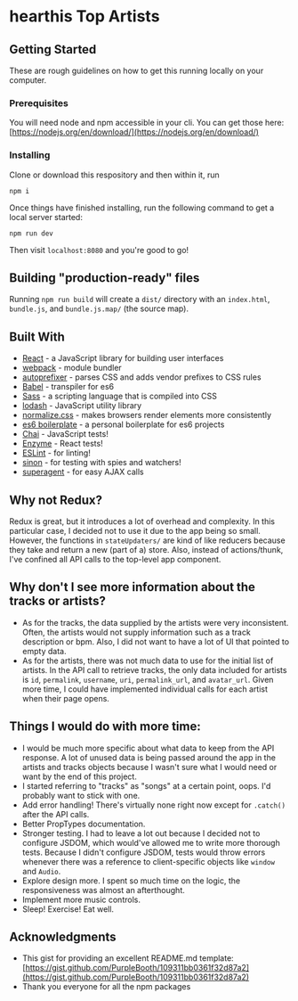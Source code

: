 # hearthis Top Artists

## Getting Started

These are rough guidelines on how to get this running locally on your computer.

### Prerequisites

You will need node and npm accessible in your cli. You can get those here: [https://nodejs.org/en/download/](https://nodejs.org/en/download/)

### Installing

Clone or download this respository and then within it, run
```
npm i
```

Once things have finished installing, run the following command to get a local server started:
```
npm run dev
```

Then visit `localhost:8080` and you're good to go!


## Building "production-ready" files

Running `npm run build` will create a `dist/` directory with an `index.html`, `bundle.js`, and `bundle.js.map/` (the source map).

## Built With

* [React](https://reactjs.org/) - a JavaScript library for building user interfaces
* [webpack](https://webpack.js.org/) - module bundler
* [autoprefixer](https://github.com/postcss/autoprefixer) - parses CSS and adds vendor prefixes to CSS rules
* [Babel](https://babeljs.io/) - transpiler for es6
* [Sass](http://sass-lang.com/) - a scripting language that is compiled into CSS
* [lodash](https://lodash.com/) - JavaScript utility library
* [normalize.css](https://necolas.github.io/normalize.css/) - makes browsers render elements more consistently
* [es6 boilerplate](https://github.com/RussHR/es6-boilerplate) - a personal boilerplate for es6 projects
* [Chai](http://www.chaijs.com/) - JavaScript tests!
* [Enzyme](https://github.com/airbnb/enzyme) - React tests!
* [ESLint](https://eslint.org/) - for linting!
* [sinon](http://sinonjs.org/) - for testing with spies and watchers!
* [superagent](https://github.com/visionmedia/superagent) - for easy AJAX calls

## Why not Redux?

Redux is great, but it introduces a lot of overhead and complexity. In this particular case, I decided not to use it due to the app being so small. However, the functions in `stateUpdaters/` are kind of like reducers because they take and return a new (part of a) store. Also, instead of actions/thunk, I've confined all API calls to the top-level app component.

## Why don't I see more information about the tracks or artists?

* As for the tracks, the data supplied by the artists were very inconsistent. Often, the artists would not supply information such as a track description or bpm. Also, I did not want to have a lot of UI that pointed to empty data.
* As for the artists, there was not much data to use for the initial list of artists. In the API call to retrieve tracks, the only data included for artists is `id`, `permalink`, `username`, `uri`, `permalink_url`, and `avatar_url`. Given more time, I could have implemented individual calls for each artist when their page opens.

## Things I would do with more time:

* I would be much more specific about what data to keep from the API response. A lot of unused data is being passed around the app in the artists and tracks objects because I wasn't sure what I would need or want by the end of this project.
* I started referring to "tracks" as "songs" at a certain point, oops. I'd probably want to stick with one.
* Add error handling! There's virtually none right now except for `.catch()` after the API calls.
* Better PropTypes documentation.
* Stronger testing. I had to leave a lot out because I decided not to configure JSDOM, which would've allowed me to write more thorough tests. Because I didn't configure JSDOM, tests would throw errors whenever there was a reference to client-specific objects like `window` and `Audio`.
* Explore design more. I spent so much time on the logic, the responsiveness was almost an afterthought.
* Implement more music controls.
* Sleep! Exercise! Eat well.


## Acknowledgments

* This gist for providing an excellent README.md template: [https://gist.github.com/PurpleBooth/109311bb0361f32d87a2](https://gist.github.com/PurpleBooth/109311bb0361f32d87a2)
* Thank you everyone for all the npm packages
